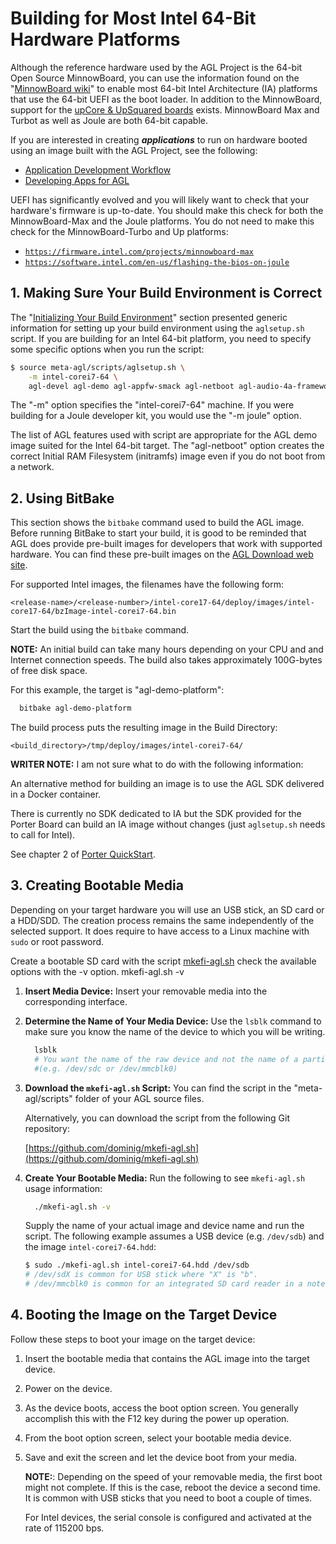 # Building for Most Intel 64-Bit Hardware Platforms

Although the reference hardware used by the AGL Project is the 64-bit Open Source MinnowBoard,
you can use the information found on the "[MinnowBoard wiki](https://minnowboard.org/)"
to enable most 64-bit Intel Architecture (IA) platforms that use the 64-bit
UEFI as the boot loader.
In addition to the MinnowBoard, support for the
[upCore & UpSquared boards](http://www.up-board.org/upsquared/) exists.
MinnowBoard Max and Turbot as well as Joule are both 64-bit capable.

If you are interested in creating ***applications*** to run on hardware booted
using an image built with the AGL Project, see the following:

* [Application Development Workflow](../app-workflow-intro.html/overview)
* [Developing Apps for AGL](https://wiki.automotivelinux.org/agl-distro/developer_resources_intel_apps)

UEFI has significantly evolved and you will likely want to check that your hardware's
firmware is up-to-date.
You should make this check for both the MinnowBoard-Max and the Joule platforms.
You do not need to make this check for the MinnowBoard-Turbo and Up platforms:

* [`https://firmware.intel.com/projects/minnowboard-max`](https://firmware.intel.com/projects/minnowboard-max)
* [`https://software.intel.com/en-us/flashing-the-bios-on-joule`](https://software.intel.com/en-us/flashing-the-bios-on-joule)

## 1. Making Sure Your Build Environment is Correct

The
"[Initializing Your Build Environment](../image-workflow-initialize-build-environment.html/Initializing-your-build-environment)"
section presented generic information for setting up your build environment
using the `aglsetup.sh` script.
If you are building for an Intel 64-bit platform, you need to specify some
specific options when you run the script:

```bash
$ source meta-agl/scripts/aglsetup.sh \
    -m intel-corei7-64 \
    agl-devel agl-demo agl-appfw-smack agl-netboot agl-audio-4a-framework
```

The "-m" option specifies the "intel-corei7-64" machine.
If you were building for a Joule developer kit, you would use the
"-m joule" option.

The list of AGL features used with script are appropriate for the AGL demo image suited
for the Intel 64-bit target.
The "agl-netboot" option creates the correct Initial RAM Filesystem (initramfs)
image even if you do not boot from a network.

## 2. Using BitBake

This section shows the `bitbake` command used to build the AGL image.
Before running BitBake to start your build, it is good to be reminded that AGL
does provide pre-built images for developers that work with supported hardware.
You can find these pre-built images on the
[AGL Download web site](https://download.automotivelinux.org/AGL/release).

For supported Intel images, the filenames have the following form:

```
<release-name>/<release-number>/intel-core17-64/deploy/images/intel-core17-64/bzImage-intel-corei7-64.bin
```

Start the build using the `bitbake` command.

**NOTE:** An initial build can take many hours depending on your
CPU and and Internet connection speeds.
The build also takes approximately 100G-bytes of free disk space.

For this example, the target is "agl-demo-platform":

```bash
  bitbake agl-demo-platform
```

The build process puts the resulting image in the Build Directory:

```
<build_directory>/tmp/deploy/images/intel-corei7-64/
```

**WRITER NOTE:** I am not sure what to do with the following information:

An alternative method for building an image is to use the AGL SDK delivered in a Docker container.

There is currently no SDK dedicated to IA but the SDK provided for the Porter Board can build an IA image without changes (just `aglsetup.sh` needs to call for Intel).

See chapter 2 of [Porter QuickStart](http://iot.bzh/download/public/2016/sdk/AGL-Kickstart-on-Renesas-Porter-board.pdf "wikilink").

## 3. Creating Bootable Media

Depending on your target hardware you will use an USB stick, an SD card or a HDD/SDD.
The creation process remains the same independently of the selected support.
It does require to have access to a Linux machine with `sudo` or root password.

Create a bootable SD card with the script [mkefi-agl.sh](https://gerrit.automotivelinux.org/gerrit/gitweb?p=AGL/meta-agl.git;a=blob_plain;f=scripts/mkefi-agl.sh;hb=HEAD)
check the available options with the -v option. mkefi-agl.sh -v

1. **Insert Media Device:**
   Insert your removable media into the corresponding interface.

2. **Determine the Name of Your Media Device:**
   Use the `lsblk` command to make sure you know the name of the device to which you will be writing.

   ```bash
     lsblk
     # You want the name of the raw device and not the name of a partition on the media.
     #(e.g. /dev/sdc or /dev/mmcblk0)
   ```

3. **Download the `mkefi-agl.sh` Script:**
   You can find the script in the "meta-agl/scripts" folder of your AGL source files.

   Alternatively, you can download the script from the following Git repository:

   [https://github.com/dominig/mkefi-agl.sh](https://github.com/dominig/mkefi-agl.sh)

4. **Create Your Bootable Media:**
   Run the following to see `mkefi-agl.sh` usage information:

   ```bash
     ./mkefi-agl.sh -v
   ```

   Supply the name of your actual image and device name and run the script.
   The following example assumes a USB device (e.g. `/dev/sdb`) and the image
   `intel-corei7-64.hdd`:

   ```bash
   $ sudo ./mkefi-agl.sh intel-corei7-64.hdd /dev/sdb
   # /dev/sdX is common for USB stick where "X" is "b".
   # /dev/mmcblk0 is common for an integrated SD card reader in a notebook computer.
   ```

## 4. Booting the Image on the Target Device

Follow these steps to boot your image on the target device:

1. Insert the bootable media that contains the AGL image into the target device.

2. Power on the device.

3. As the device boots, access the boot option screen.
   You generally accomplish this with the F12 key during the power up operation.

4. From the boot option screen, select your bootable media device.

5. Save and exit the screen and let the device boot from your media.

   **NOTE:**: Depending on the speed of your removable media, the first boot might
   not complete.
   If this is the case, reboot the device a second time.
   It is common with USB sticks that you need to boot a couple of times.

   For Intel devices, the serial console is configured and activated at the rate of 115200 bps.
